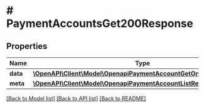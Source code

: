 # # PaymentAccountsGet200Response

## Properties

Name | Type | Description | Notes
------------ | ------------- | ------------- | -------------
**data** | [**\OpenAPI\Client\Model\OpenapiPaymentAccountGetOrCreateResponse[]**](OpenapiPaymentAccountGetOrCreateResponse.md) |  | [optional]
**meta** | [**\OpenAPI\Client\Model\OpenapiPaymentAccountListResponseMeta**](OpenapiPaymentAccountListResponseMeta.md) |  | [optional]

[[Back to Model list]](../../README.md#models) [[Back to API list]](../../README.md#endpoints) [[Back to README]](../../README.md)
